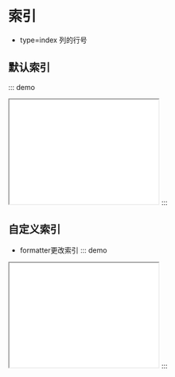 # 索引
-  type=index 列的行号
## 默认索引
::: demo
<iframe src="/index/base.html" style="min-height:210px"></iframe>
:::

## 自定义索引
- formatter更改索引
::: demo
<iframe src="/index/custom.html" style="min-height:210px"></iframe>
:::